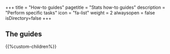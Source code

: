 +++
title = "How-to guides"
pagetitle = "Stats how-to guides"
description = "Perform specific tasks"
icon = "fa-list"
weight = 2
alwaysopen = false
isDirectory=false
+++

## The guides

{{%custom-children%}}